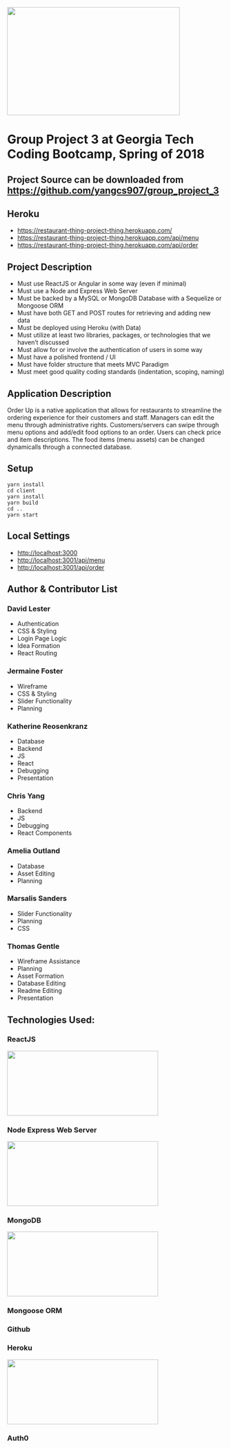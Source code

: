 <img src="https://i.imgur.com/LYNBtdW.png" width="400" height="250">

# Group Project 3 at Georgia Tech Coding Bootcamp, Spring of 2018

## Project Source can be downloaded from https://github.com/yangcs907/group_project_3

## Heroku
+ https://restaurant-thing-project-thing.herokuapp.com/
+ https://restaurant-thing-project-thing.herokuapp.com/api/menu
+ https://restaurant-thing-project-thing.herokuapp.com/api/order

## Project Description

- Must use ReactJS or Angular in some way (even if minimal)
- Must use a Node and Express Web Server
- Must be backed by a MySQL or MongoDB Database with a Sequelize or Mongoose ORM  
- Must have both GET and POST routes for retrieving and adding new data
- Must be deployed using Heroku (with Data)
- Must utilize at least two libraries, packages, or technologies that we haven’t discussed
- Must allow for or involve the authentication of users in some way
- Must have a polished frontend / UI 
- Must have folder structure that meets MVC Paradigm
- Must meet good quality coding standards (indentation, scoping, naming)

## Application Description
Order Up is a native application that allows for restaurants to streamline the ordering experience for their customers and staff.
Managers can edit the menu through administrative rights. Customers/servers can swipe through menu options and add/edit food options to an order. Users can check price and item descriptions. The food items (menu assets) can be changed dynamicalls through a connected database. 

## Setup

```
yarn install
cd client
yarn install
yarn build
cd ..
yarn start
```
## Local Settings
+ <http://localhost:3000>
+ <http://localhost:3001/api/menu>
+ <http://localhost:3001/api/order>

## Author & Contributor List
### David Lester
- Authentication
- CSS & Styling
- Login Page Logic
- Idea Formation
- React Routing

### Jermaine Foster
- Wireframe
- CSS & Styling
- Slider Functionality
- Planning

### Katherine Reosenkranz
- Database
- Backend
- JS
- React
- Debugging
- Presentation 

### Chris Yang
- Backend
- JS
- Debugging
- React Components

### Amelia Outland
- Database
- Asset Editing
- Planning 

### Marsalis Sanders
- Slider Functionality
- Planning
- CSS

### Thomas Gentle
- Wireframe Assistance
- Planning
- Asset Formation
- Database Editing
- Readme Editing
- Presentation

## Technologies Used:

### ReactJS
<img src="https://cdn.colorlib.com/wp/wp-content/uploads/sites/2/react-dev-tools-logo.jpg" width="350" height="150">

### Node Express Web Server
<img src="https://nodejs.org/static/images/logos/nodejs-new-pantone-black.png" width="350" height="150">

### MongoDB
<img src="https://webassets.mongodb.com/_com_assets/cms/mongodb-logo-rgb-j6w271g1xn.jpg" width="350" height="150">

### Mongoose ORM

### Github

### Heroku
<img src="https://logos-download.com/wp-content/uploads/2016/09/Heroku_logo.png" width="350" height="150">

### Auth0





